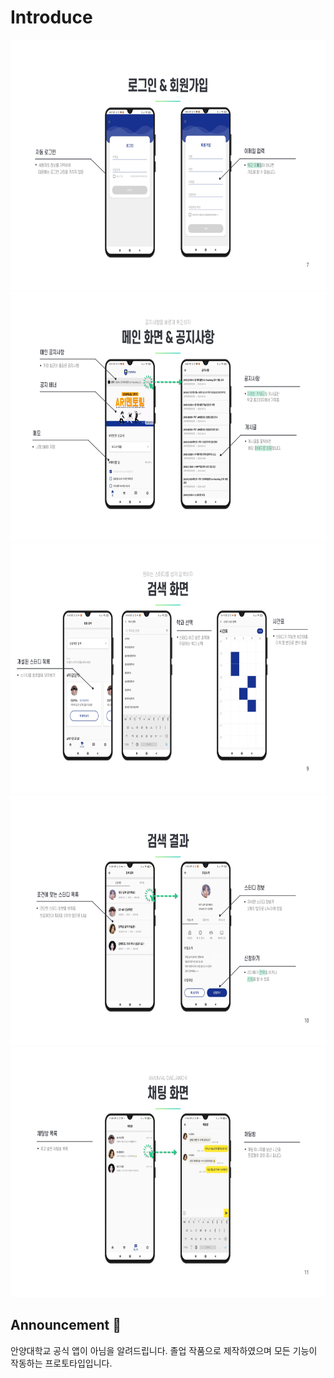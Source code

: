 # Introduce
<img src="https://github.com/juhwankim-dev/Anyang_Linker/blob/master/Image/screenshot0.png" height="400">
<img src="https://github.com/juhwankim-dev/Anyang_Linker/blob/master/Image/screenshot1.png" height="400">
<img src="https://github.com/juhwankim-dev/Anyang_Linker/blob/master/Image/screenshot2.png" height="400">
<img src="https://github.com/juhwankim-dev/Anyang_Linker/blob/master/Image/screenshot3.png" height="400">
<img src="https://github.com/juhwankim-dev/Anyang_Linker/blob/master/Image/screenshot4.png" height="400">



## Announcement 🚨
안양대학교 공식 앱이 아님을 알려드립니다.
졸업 작품으로 제작하였으며 모든 기능이 작동하는 프로토타입입니다.
